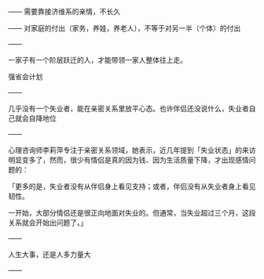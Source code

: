 ——
需要靠接济维系的亲情，不长久

——
对家庭的付出（家务，养娃，养老人），不等于对另一半（个体）的付出

——

一家子有一个阶层跃迁的人，才能带领一家人整体往上走。

强省会计划

——

几乎没有一个失业者，能在亲密关系里放平心态。也许伴侣还没说什么，失业者自己就会自降地位

——

心理咨询师李莉萍专注于亲密关系领域，她表示，近几年提到「失业状态」的来访明显变多了，然而，很少有情侣是真的因为钱、因为生活质量下降，才出现感情问题的：

「更多的是，失业者没有从伴侣身上看见支持；或者，伴侣没有从失业者身上看见韧性。

一开始，大部分情侣还是很正向地面对失业的。但通常，当失业超过三个月，这段关系就会开始出问题了。」

——

人生大事，还是人多力量大

——

